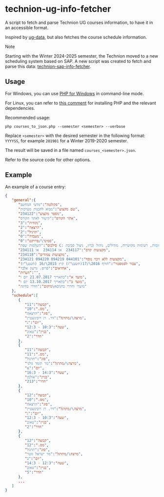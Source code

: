 # technion-ug-info-fetcher

A script to fetch and parse Technion UG courses information, to have it in an accessible format.

Inspired by [ug-data](https://github.com/elazarg/ug-data), but also fetches the course schedule information.

> [!NOTE]  
> Starting with the Winter 2024-2025 semester, the Technion moved to a new scheduling system based on SAP. A new script was created to fetch and parse this data: [technion-sap-info-fetcher](https://github.com/michael-maltsev/technion-sap-info-fetcher).

## Usage

For Windows, you can use [PHP for Windows](https://windows.php.net/download/) in command-line mode.

For Linux, you can refer to [this comment](https://github.com/michael-maltsev/technion-ug-info-fetcher/issues/1#issuecomment-1271321255) for installing PHP and the relevant dependencies.

Recommended usage:

`php courses_to_json.php --semester <semester> --verbose`

Replace `<semester>` with the desired semester in the following format: `YYYYSS`, for example `201901` for a Winter 2019-2020 semester.

The result will be saved in a file named `courses_<semester>.json`.

Refer to the source code for other options.

## Example

An example of a course entry:

```json
{
   "general":{
      "פקולטה":"מדעי המחשב",
      "שם מקצוע":"מבוא לתכנות מערכות",
      "מספר מקצוע":"234122",
      "אתר הקורס":"קישור לאתר הקורס",
      "נקודות":"3",
      "הרצאה":"2",
      "תרגיל":"2",
      "מעבדה":"0",
      "סמינר\/פרויקט":"0",
      "סילבוס":"השלמות שפת C: רשומות, רשימות מקושרות, מודולים, ניהול זכרון, ניצול סביבת UNIX וכלי מערכת לבנית תוכנה: מערכת הקבצים, תהליכים, נהלי מערכת, ניהול גרסאות והידור נפרד. תכנות והנדסת תוכנה: ניתוח דרישות. שימוש חוזר, טיפוסי נתונים מופשטים. תכנות מבוסס עצמים, תבניות. מבוא ל- ++C.",
      "מקצועות קדם":"234117  או 234114  או 234111",
      "מקצועות צמודים":"234118",
      "מקצועות ללא זיכוי נוסף":"234121 094220 094219 044101",
      "עבור לסמסטר":"חורף 2016\/17(תשע\"ז) קיץ 2015\/16 (תשע\"ו)",
      "אחראים":"פרופ. גרשון אלבר",
      "הערות":"",
      "מועד א":"בתאריך 21.07.2017 יום ו",
      "מועד ב":"בתאריך 13.10.2017 יום ו",
      "מיקום":"חדרי בחינה\nמועדי וחדרי בחנים"
   },
   "schedule":[
      {
         "קבוצה":"11",
         "מס.":"10",
         "סוג":"הרצאה",
         "מרצה\/מתרגל":"דר. רן רובינשטיין",
         "יום":"ג",
         "שעה":"10:3 - 12:3",
         "בניין":"טאוב",
         "חדר":"2"
      },
      {
         "קבוצה":"11",
         "מס.":"11",
         "סוג":"תרגול",
         "מרצה\/מתרגל":"מר תומר גולני",
         "יום":"א",
         "שעה":"14:3 - 16:3",
         "בניין":"אולמן",
         "חדר":"213"
      },
      {
         "קבוצה":"12",
         "מס.":"10",
         "סוג":"הרצאה",
         "מרצה\/מתרגל":"דר. רן רובינשטיין",
         "יום":"ג",
         "שעה":"10:3 - 12:3",
         "בניין":"טאוב",
         "חדר":"2"
      },
      {
         "קבוצה":"12",
         "מס.":"12",
         "סוג":"תרגול",
         "מרצה\/מתרגל":"מר ישראל גוטר",
         "יום":"ב",
         "שעה":"12:3 - 14:3",
         "בניין":"טאוב",
         "חדר":"5"
      },
      ...
   ]
}
```
